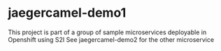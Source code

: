 # jaegercamel-demo1

This project is part of a group of sample microservices deployable in Openshift using S2I
See jaegercamel-demo2 for the other microservice
